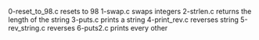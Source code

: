 0-reset_to_98.c resets to 98
1-swap.c swaps integers
2-strlen.c returns the length of the string
3-puts.c prints a string
4-print_rev.c reverses string
5-rev_string.c reverses
6-puts2.c prints every other
